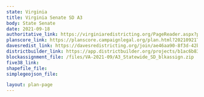 ```yaml
---
state: Virginia
title: Virginia Senate SD A3
body: State Senate
date: 2021-09-18
authoritative_link: https://virginiaredistricting.org/PageReader.aspx?page=2021PlanData
planscore_link: https://planscore.campaignlegal.org/plan.html?20210921T023300.209553745Z
davesredist_link: https://davesredistricting.org/join/ae46aa90-8f3d-42b6-b0aa-aaa08ed1e352
districtbuilder_link: https://app.districtbuilder.org/projects/b1ac6b83-9c0b-4fb7-a01d-bbbf20093d82
blockassignment_file: /files/VA-2021-09/A3_Statewide_SD_blkassign.zip
five38_link:
shapefile_file:
simplegeojson_file:

layout: plan-page
---
```

